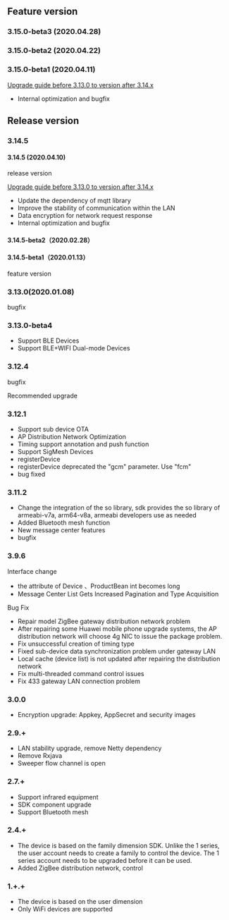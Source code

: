 ## Feature version

### 3.15.0-beta3 (2020.04.28)

### 3.15.0-beta2 (2020.04.22)

### 3.15.0-beta1 (2020.04.11)

[Upgrade guide before 3.13.0 to version after 3.14.x](./Update_3_14_0.md)

* Internal optimization and bugfix

## Release version

### 3.14.5

#### 3.14.5 (2020.04.10)

release version

[Upgrade guide before 3.13.0 to version after 3.14.x](./Update_3_14_0.md)

* Update the dependency of mqtt library
* Improve the stability of communication within the LAN
* Data encryption for network request response
* Internal optimization and bugfix

#### 3.14.5-beta2（2020.02.28）

#### 3.14.5-beta1（2020.01.13）


feature version

### 3.13.0(2020.01.08)

bugfix

### 3.13.0-beta4

- Support BLE Devices
- Support BLE+WIFI Dual-mode Devices

### 3.12.4

bugfix

Recommended upgrade

### 3.12.1

- Support sub device OTA
- AP Distribution Network Optimization
- Timing support annotation and push function
- Support SigMesh Devices
- registerDevice 
- registerDevice deprecated the "gcm" parameter. Use "fcm"
- bug fixed

###  3.11.2

- Change the integration of the so library, sdk provides the so library of armeabi-v7a, arm64-v8a, armeabi developers use as needed
- Added Bluetooth mesh function
- New message center features
- bugfix

### 3.9.6

Interface change

* the attribute  of Device 、ProductBean int becomes long
* Message Center List Gets Increased Pagination and Type Acquisition


Bug Fix

* Repair model ZigBee gateway distribution network problem
* After repairing some Huawei mobile phone upgrade systems, the AP distribution network will choose 4g NIC to issue the package problem.
* Fix unsuccessful creation of timing type
* Fixed sub-device data synchronization problem under gateway LAN
* Local cache (device list) is not updated after repairing the distribution network
* Fix multi-threaded command control issues
* Fix 433 gateway LAN connection problem



### 3.0.0
* Encryption upgrade: Appkey, AppSecret and security images

### 2.9.+
* LAN stability upgrade, remove Netty dependency
* Remove Rxjava
* Sweeper flow channel is open

### 2.7.+
* Support infrared equipment
* SDK component upgrade
* Support Bluetooth mesh

### 2.4.+
* The device is based on the family dimension SDK. Unlike the 1 series, the user account needs to create a family to control the device. The 1 series account needs to be upgraded before it can be used.
* Added ZigBee distribution network, control

### 1.+.+

* The device is based on the user dimension
* Only WiFi devices are supported